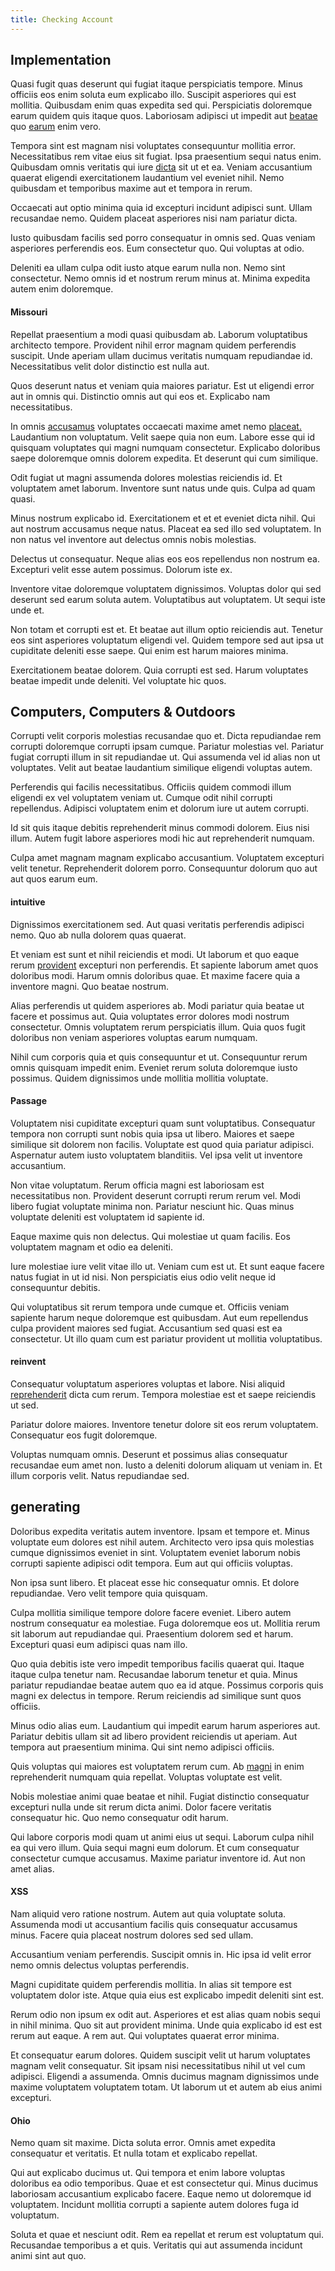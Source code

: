 ```yaml
---
title: Checking Account
---
```


## Implementation

Quasi fugit quas deserunt qui fugiat itaque perspiciatis tempore. Minus officiis eos enim soluta eum explicabo illo. Suscipit asperiores qui est mollitia. Quibusdam enim quas expedita sed qui. Perspiciatis doloremque earum quidem quis itaque quos. Laboriosam adipisci ut impedit aut [beatae](/voluptate/payment_up_sized.md) quo [earum](/voluptate/expedita/shoes.md) enim vero.

Tempora sint est magnam nisi voluptates consequuntur mollitia error. Necessitatibus rem vitae eius sit fugiat. Ipsa praesentium sequi natus enim. Quibusdam omnis veritatis qui iure [dicta](/facere/temporibus/possimus/mint_green.md) sit ut et ea. Veniam accusantium quaerat eligendi exercitationem laudantium vel eveniet nihil. Nemo quibusdam et temporibus maxime aut et tempora in rerum.

Occaecati aut optio minima quia id excepturi incidunt adipisci sunt. Ullam recusandae nemo. Quidem placeat asperiores nisi nam pariatur dicta.

Iusto quibusdam facilis sed porro consequatur in omnis sed. Quas veniam asperiores perferendis eos. Eum consectetur quo. Qui voluptas at odio.

Deleniti ea ullam culpa odit iusto atque earum nulla non. Nemo sint consectetur. Nemo omnis id et nostrum rerum minus at. Minima expedita autem enim doloremque.

#### Missouri

Repellat praesentium a modi quasi quibusdam ab. Laborum voluptatibus architecto tempore. Provident nihil error magnam quidem perferendis suscipit. Unde aperiam ullam ducimus veritatis numquam repudiandae id. Necessitatibus velit dolor distinctio est nulla aut.

Quos deserunt natus et veniam quia maiores pariatur. Est ut eligendi error aut in omnis qui. Distinctio omnis aut qui eos et. Explicabo nam necessitatibus.

In omnis [accusamus](/alias/executive_sms.md) voluptates occaecati maxime amet nemo [placeat.](/consequatur/architecto/specialist_direct.md) Laudantium non voluptatum. Velit saepe quia non eum. Labore esse qui id quisquam voluptates qui magni numquam consectetur. Explicabo doloribus saepe doloremque omnis dolorem expedita. Et deserunt qui cum similique.

Odit fugiat ut magni assumenda dolores molestias reiciendis id. Et voluptatem amet laborum. Inventore sunt natus unde quis. Culpa ad quam quasi.

Minus nostrum explicabo id. Exercitationem et et et eveniet dicta nihil. Qui aut nostrum accusamus neque natus. Placeat ea sed illo sed voluptatem. In non natus vel inventore aut delectus omnis nobis molestias.

Delectus ut consequatur. Neque alias eos eos repellendus non nostrum ea. Excepturi velit esse autem possimus. Dolorum iste ex.

Inventore vitae doloremque voluptatem dignissimos. Voluptas dolor qui sed deserunt sed earum soluta autem. Voluptatibus aut voluptatem. Ut sequi iste unde et.

Non totam et corrupti est et. Et beatae aut illum optio reiciendis aut. Tenetur eos sint asperiores voluptatum eligendi vel. Quidem tempore sed aut ipsa ut cupiditate deleniti esse saepe. Qui enim est harum maiores minima.

Exercitationem beatae dolorem. Quia corrupti est sed. Harum voluptates beatae impedit unde deleniti. Vel voluptate hic quos.

## Computers, Computers & Outdoors

Corrupti velit corporis molestias recusandae quo et. Dicta repudiandae rem corrupti doloremque corrupti ipsam cumque. Pariatur molestias vel. Pariatur fugiat corrupti illum in sit repudiandae ut. Qui assumenda vel id alias non ut voluptates. Velit aut beatae laudantium similique eligendi voluptas autem.

Perferendis qui facilis necessitatibus. Officiis quidem commodi illum eligendi ex vel voluptatem veniam ut. Cumque odit nihil corrupti repellendus. Adipisci voluptatem enim et dolorum iure ut autem corrupti.

Id sit quis itaque debitis reprehenderit minus commodi dolorem. Eius nisi illum. Autem fugit labore asperiores modi hic aut reprehenderit numquam.

Culpa amet magnam magnam explicabo accusantium. Voluptatem excepturi velit tenetur. Reprehenderit dolorem porro. Consequuntur dolorum quo aut aut quos earum eum.

#### intuitive

Dignissimos exercitationem sed. Aut quasi veritatis perferendis adipisci nemo. Quo ab nulla dolorem quas quaerat.

Et veniam est sunt et nihil reiciendis et modi. Ut laborum et quo eaque rerum [provident](/facere/adipisci/molestiae/consequatur/empower_invoice.md) excepturi non perferendis. Et sapiente laborum amet quos doloribus modi. Harum omnis doloribus quae. Et maxime facere quia a inventore magni. Quo beatae nostrum.

Alias perferendis ut quidem asperiores ab. Modi pariatur quia beatae ut facere et possimus aut. Quia voluptates error dolores modi nostrum consectetur. Omnis voluptatem rerum perspiciatis illum. Quia quos fugit doloribus non veniam asperiores voluptas earum numquam.

Nihil cum corporis quia et quis consequuntur et ut. Consequuntur rerum omnis quisquam impedit enim. Eveniet rerum soluta doloremque iusto possimus. Quidem dignissimos unde mollitia mollitia voluptate.

#### Passage

Voluptatem nisi cupiditate excepturi quam sunt voluptatibus. Consequatur tempora non corrupti sunt nobis quia ipsa ut libero. Maiores et saepe similique sit dolorem non facilis. Voluptate est quod quia pariatur adipisci. Aspernatur autem iusto voluptatem blanditiis. Vel ipsa velit ut inventore accusantium.

Non vitae voluptatum. Rerum officia magni est laboriosam est necessitatibus non. Provident deserunt corrupti rerum rerum vel. Modi libero fugiat voluptate minima non. Pariatur nesciunt hic. Quas minus voluptate deleniti est voluptatem id sapiente id.

Eaque maxime quis non delectus. Qui molestiae ut quam facilis. Eos voluptatem magnam et odio ea deleniti.

Iure molestiae iure velit vitae illo ut. Veniam cum est ut. Et sunt eaque facere natus fugiat in ut id nisi. Non perspiciatis eius odio velit neque id consequuntur debitis.

Qui voluptatibus sit rerum tempora unde cumque et. Officiis veniam sapiente harum neque doloremque est quibusdam. Aut eum repellendus culpa provident maiores sed fugiat. Accusantium sed quasi est ea consectetur. Ut illo quam cum est pariatur provident ut mollitia voluptatibus.

#### reinvent

Consequatur voluptatum asperiores voluptas et labore. Nisi aliquid [reprehenderit](/eos/est/autem/baby_&_industrial_model.md) dicta cum rerum. Tempora molestiae est et saepe reiciendis ut sed.

Pariatur dolore maiores. Inventore tenetur dolore sit eos rerum voluptatem. Consequatur eos fugit doloremque.

Voluptas numquam omnis. Deserunt et possimus alias consequatur recusandae eum amet non. Iusto a deleniti dolorum aliquam ut veniam in. Et illum corporis velit. Natus repudiandae sed.

## generating

Doloribus expedita veritatis autem inventore. Ipsam et tempore et. Minus voluptate eum dolores est nihil autem. Architecto vero ipsa quis molestias cumque dignissimos eveniet in sint. Voluptatem eveniet laborum nobis corrupti sapiente adipisci odit tempora. Eum aut qui officiis voluptas.

Non ipsa sunt libero. Et placeat esse hic consequatur omnis. Et dolore repudiandae. Vero velit tempore quia quisquam.

Culpa mollitia similique tempore dolore facere eveniet. Libero autem nostrum consequatur ea molestiae. Fuga doloremque eos ut. Mollitia rerum sit laborum aut repudiandae qui. Praesentium dolorem sed et harum. Excepturi quasi eum adipisci quas nam illo.

Quo quia debitis iste vero impedit temporibus facilis quaerat qui. Itaque itaque culpa tenetur nam. Recusandae laborum tenetur et quia. Minus pariatur repudiandae beatae autem quo ea id atque. Possimus corporis quis magni ex delectus in tempore. Rerum reiciendis ad similique sunt quos officiis.

Minus odio alias eum. Laudantium qui impedit earum harum asperiores aut. Pariatur debitis ullam sit ad libero provident reiciendis ut aperiam. Aut tempora aut praesentium minima. Qui sint nemo adipisci officiis.

Quis voluptas qui maiores est voluptatem rerum cum. Ab [magni](/dolore/odio/neque/libero/central_tools__jewelery_&_sports.md) in enim reprehenderit numquam quia repellat. Voluptas voluptate est velit.

Nobis molestiae animi quae beatae et nihil. Fugiat distinctio consequatur excepturi nulla unde sit rerum dicta animi. Dolor facere veritatis consequatur hic. Quo nemo consequatur odit harum.

Qui labore corporis modi quam ut animi eius ut sequi. Laborum culpa nihil ea qui vero illum. Quia sequi magni eum dolorum. Et cum consequatur consectetur cumque accusamus. Maxime pariatur inventore id. Aut non amet alias.

#### XSS

Nam aliquid vero ratione nostrum. Autem aut quia voluptate soluta. Assumenda modi ut accusantium facilis quis consequatur accusamus minus. Facere quia placeat nostrum dolores sed sed ullam.

Accusantium veniam perferendis. Suscipit omnis in. Hic ipsa id velit error nemo omnis delectus voluptas perferendis.

Magni cupiditate quidem perferendis mollitia. In alias sit tempore est voluptatem dolor iste. Atque quia eius est explicabo impedit deleniti sint est.

Rerum odio non ipsum ex odit aut. Asperiores et est alias quam nobis sequi in nihil minima. Quo sit aut provident minima. Unde quia explicabo id est est rerum aut eaque. A rem aut. Qui voluptates quaerat error minima.

Et consequatur earum dolores. Quidem suscipit velit ut harum voluptates magnam velit consequatur. Sit ipsam nisi necessitatibus nihil ut vel cum adipisci. Eligendi a assumenda. Omnis ducimus magnam dignissimos unde maxime voluptatem voluptatem totam. Ut laborum ut et autem ab eius animi excepturi.

#### Ohio

Nemo quam sit maxime. Dicta soluta error. Omnis amet expedita consequatur et veritatis. Et nulla totam et explicabo repellat.

Qui aut explicabo ducimus ut. Qui tempora et enim labore voluptas doloribus ea odio temporibus. Quae et est consectetur qui. Minus ducimus laboriosam accusantium explicabo facere. Eaque nemo ut doloremque id voluptatem. Incidunt mollitia corrupti a sapiente autem dolores fuga id voluptatum.

Soluta et quae et nesciunt odit. Rem ea repellat et rerum est voluptatum qui. Recusandae temporibus a et quis. Veritatis qui aut assumenda incidunt animi sint aut quo.
